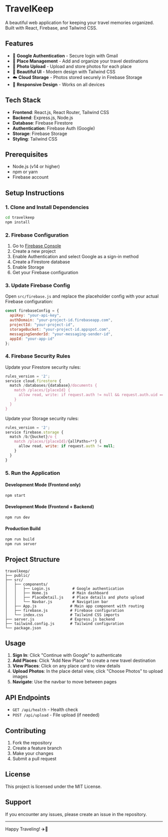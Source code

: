 # TravelKeep

A beautiful web application for keeping your travel memories organized. Built with React, Firebase, and Tailwind CSS.

## Features

- 🔐 **Google Authentication** - Secure login with Gmail
- 📍 **Place Management** - Add and organize your travel destinations
- 📸 **Photo Upload** - Upload and store photos for each place
- 🎨 **Beautiful UI** - Modern design with Tailwind CSS
- ☁️ **Cloud Storage** - Photos stored securely in Firebase Storage
- 📱 **Responsive Design** - Works on all devices

## Tech Stack

- **Frontend**: React.js, React Router, Tailwind CSS
- **Backend**: Express.js, Node.js
- **Database**: Firebase Firestore
- **Authentication**: Firebase Auth (Google)
- **Storage**: Firebase Storage
- **Styling**: Tailwind CSS

## Prerequisites

- Node.js (v14 or higher)
- npm or yarn
- Firebase account

## Setup Instructions

### 1. Clone and Install Dependencies

```bash
cd travelkeep
npm install
```

### 2. Firebase Configuration

1. Go to [Firebase Console](https://console.firebase.google.com/)
2. Create a new project
3. Enable Authentication and select Google as a sign-in method
4. Create a Firestore database
5. Enable Storage
6. Get your Firebase configuration

### 3. Update Firebase Config

Open `src/firebase.js` and replace the placeholder config with your actual Firebase configuration:

```javascript
const firebaseConfig = {
  apiKey: "your-api-key",
  authDomain: "your-project-id.firebaseapp.com",
  projectId: "your-project-id",
  storageBucket: "your-project-id.appspot.com",
  messagingSenderId: "your-messaging-sender-id",
  appId: "your-app-id"
};
```

### 4. Firebase Security Rules

Update your Firestore security rules:

```javascript
rules_version = '2';
service cloud.firestore {
  match /databases/{database}/documents {
    match /places/{placeId} {
      allow read, write: if request.auth != null && request.auth.uid == resource.data.userId;
    }
  }
}
```

Update your Storage security rules:

```javascript
rules_version = '2';
service firebase.storage {
  match /b/{bucket}/o {
    match /places/{placeId}/{allPaths=**} {
      allow read, write: if request.auth != null;
    }
  }
}
```

### 5. Run the Application

#### Development Mode (Frontend only)
```bash
npm start
```

#### Development Mode (Frontend + Backend)
```bash
npm run dev
```

#### Production Build
```bash
npm run build
npm run server
```

## Project Structure

```
travelkeep/
├── public/
├── src/
│   ├── components/
│   │   ├── Login.js          # Google authentication
│   │   ├── Home.js           # Main dashboard
│   │   ├── PlaceDetail.js    # Place details and photo upload
│   │   └── Navbar.js         # Navigation bar
│   ├── App.js               # Main app component with routing
│   ├── firebase.js          # Firebase configuration
│   └── index.css            # Tailwind CSS imports
├── server.js                # Express.js backend
├── tailwind.config.js       # Tailwind configuration
└── package.json
```

## Usage

1. **Sign In**: Click "Continue with Google" to authenticate
2. **Add Places**: Click "Add New Place" to create a new travel destination
3. **View Places**: Click on any place card to view details
4. **Upload Photos**: In the place detail view, click "Choose Photos" to upload images
5. **Navigate**: Use the navbar to move between pages

## API Endpoints

- `GET /api/health` - Health check
- `POST /api/upload` - File upload (if needed)

## Contributing

1. Fork the repository
2. Create a feature branch
3. Make your changes
4. Submit a pull request

## License

This project is licensed under the MIT License.

## Support

If you encounter any issues, please create an issue in the repository.

---

Happy Traveling! ✈️📸

